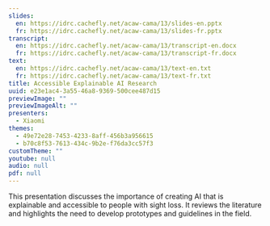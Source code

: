 ```yaml
---
slides:
  en: https://idrc.cachefly.net/acaw-cama/13/slides-en.pptx
  fr: https://idrc.cachefly.net/acaw-cama/13/slides-fr.pptx
transcript:
  en: https://idrc.cachefly.net/acaw-cama/13/transcript-en.docx
  fr: https://idrc.cachefly.net/acaw-cama/13/transcript-fr.docx
text:
  en: https://idrc.cachefly.net/acaw-cama/13/text-en.txt
  fr: https://idrc.cachefly.net/acaw-cama/13/text-fr.txt
title: Accessible Explainable AI Research
uuid: e23e1ac4-3a55-46a8-9369-500cee487d15
previewImage: ""
previewImageAlt: ""
presenters:
  - Xiaomi
themes:
  - 49e72e28-7453-4233-8aff-456b3a956615
  - b70c8f53-7613-434c-9b2e-f76da3cc57f3
customTheme: ""
youtube: null
audio: null
pdf: null
---
```

This presentation discusses the importance of creating AI that is explainable and accessible to people with sight loss. It reviews the literature and highlights the need to develop prototypes and guidelines in the field.

